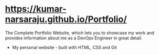 # https://kumar-narsaraju.github.io/Portfolio/
The Complete Portfolio Website, which lets you to showcase my work and provides information about me as a DevOps Engineer in great detail.

* My personal website - built with HTML, CSS and Git
  
